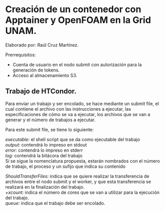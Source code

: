 # Creación de un contenedor con Apptainer y OpenFOAM en la Grid UNAM.
Elaborado por:
Raúl Cruz Martínez.

Prerrequisitos:
- Cuenta de usuario en el nodo submit con autorización para la generación de tokens.
- Acceso al almacenamiento S3.

## Trabajo de HTCondor.
Para enviar un trabajo y ser encolado, se hace mediante un submit file, el cual contiene el archivo con las instrucciones a ejecutar, las especificaciones de cómo se va a ejecutar, los archivos que se van a generar y el número de trabajos a ejecutar.

Para este submit file, se tiene lo siguiente:

*executable:* el shell script que se da como ejecutable del trabajo  
*output:* contendrá lo impreso en stdout  
*error:* contendrá lo impreso en stderr  
*log:* contendrá la bitácora del trabajo  
Si se sigue la nomenclatura propuesta, estarán nombrados con el  número de trabajo, el proceso y un sufijo que indica su contenido

*ShouldTransferFiles:* indica que se quiere realizar la transferencia de archivos entre el nodo submit y el worker, y que esta transferencia se realizará en la finalización del trabajo.  
*+xcount:* indica el número de cores que se van a utilizar para la ejecución del trabajo.  
*queue:* indica que el trabajo debe ser encolado.  
